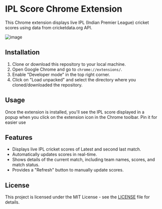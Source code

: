 # IPL Score Chrome Extension
This Chrome extension displays live IPL (Indian Premier League) cricket scores using data from cricketdata.org API.

![image](https://github.com/arc-ch/IPL-Score-Extension/assets/134518231/8379f0e3-5cd2-4837-b9f8-36f00aba0244)


## Installation
1. Clone or download this repository to your local machine.
2. Open Google Chrome and go to `chrome://extensions/`.
3. Enable "Developer mode" in the top right corner.
4. Click on "Load unpacked" and select the directory where you cloned/downloaded the repository.

## Usage
Once the extension is installed, you'll see the IPL score displayed in a popup when you click on the extension icon in the Chrome toolbar.
Pin it for easier use 

## Features
- Displays live IPL cricket scores of Latest and second last match.
- Automatically updates scores in real-time.
- Shows details of the current match, including team names, scores, and match status.
- Provides a "Refresh" button to manually update scores.

## License
This project is licensed under the MIT License - see the [LICENSE](LICENSE) file for details.
